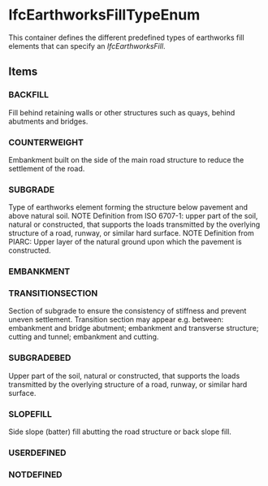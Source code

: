 # IfcEarthworksFillTypeEnum

This container defines the different predefined types of earthworks fill elements that can specify an _IfcEarthworksFill_.

## Items

### BACKFILL
Fill behind retaining walls or other structures such as quays, behind abutments and bridges.

### COUNTERWEIGHT
Embankment built on the side of the main road structure to reduce the settlement of the road.

### SUBGRADE
Type of earthworks element forming the structure below pavement and above natural soil.
NOTE Definition from ISO 6707-1: upper part of the soil, natural or constructed, that supports the loads transmitted by the overlying structure of a road, runway, or similar hard surface.
NOTE Definition from PIARC: Upper layer of the natural ground upon which the pavement is constructed.

### EMBANKMENT


### TRANSITIONSECTION
Section of subgrade to ensure the consistency of stiffness and prevent uneven settlement. Transition section may appear e.g. between: embankment and bridge abutment; embankment and transverse structure; cutting and tunnel; embankment and cutting.

### SUBGRADEBED
Upper part of the soil, natural or constructed, that supports the loads transmitted by the overlying structure of a road, runway, or similar hard surface.

### SLOPEFILL
Side slope (batter) fill abutting the road structure or back slope fill.

### USERDEFINED


### NOTDEFINED

